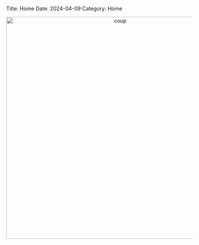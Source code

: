 Title: Home
Date: 2024-04-09
Category: Home

<div style="text-align: center;">
    <img src="{static}media/collapse+map.jpg" alt="coup" width="600"/>
</div>